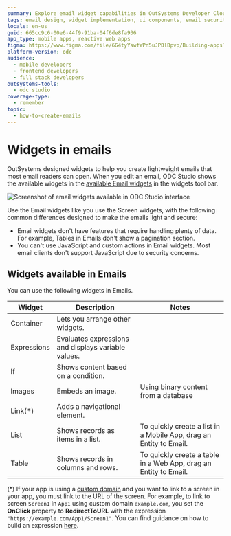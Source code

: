 ```yaml
---
summary: Explore email widget capabilities in OutSystems Developer Cloud (ODC) for creating lightweight, secure emails compatible with most readers.
tags: email design, widget implementation, ui components, email security, email compatibility
locale: en-us
guid: 665cc9c6-00e6-44f9-91ba-04f6de8fa936
app_type: mobile apps, reactive web apps
figma: https://www.figma.com/file/6G4tyYswfWPn5uJPDlBpvp/Building-apps?type=design&node-id=3101%3A11326&t=ZwHw8hXeFhwYsO5V-1
platform-version: odc
audience:
  - mobile developers
  - frontend developers
  - full stack developers
outsystems-tools:
  - odc studio
coverage-type:
  - remember
topic:
  - how-to-create-emails
---
```


# Widgets in emails

OutSystems designed widgets to help you create lightweight emails that most email readers can open. When you edit an email, ODC Studio shows the available widgets in the [available Email widgets](#widgets-available-in-emails) in the widgets tool bar.

![Screenshot of email widgets available in ODC Studio interface](images/email-neo-widgets-ss.png "Email Widgets in ODC Studio")

Use the Email widgets like you use the Screen widgets, with the following common differences designed to make the emails light and secure:

* Email widgets don't have features that require handling plenty of data. For example, Tables in Emails don't show a pagination section.
* You can't use JavaScript and custom actions in Email widgets. Most email clients don't support JavaScript due to security concerns.

## Widgets available in Emails

You can use the following widgets in Emails.

| Widget      | Description                                         | Notes                                                          |
| ----------- | --------------------------------------------------- | -------------------------------------------------------------- |
| Container   | Lets you arrange other widgets.                     |                                                                |
| Expressions | Evaluates expressions and displays variable values. |                                                                |
| If          | Shows content based on a condition.                 |                                                                |
| Images      | Embeds an image.                                    | Using binary content from a database |
| Link(*)        | Adds a navigational element.                        |                                                                |
| List        | Shows records as items in a list.                   | To quickly create a list in a Mobile App, drag an Entity to Email.                                                                |
| Table       | Shows records in columns and rows.                  | To quickly create a table in a Web App, drag an Entity to Email.                                                              |

<div class="info" markdown="1"> 

(*) If your app is using a [custom domain](../../manage-platform-app-lifecycle/custom-domains.md) and you want to link to a screen in your app, you must link to the URL of the screen. For example, to link to screen `Screen1` in `App1` using custom domain `example.com`, you set the **OnClick** property to **RedirectToURL** with the expression `"https://example.com/App1/Screen1"`. You can find guidance on how to build an expression [here](../../building-apps/logic/expressions.md).

</div>
